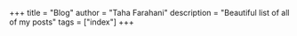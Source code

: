 +++
title = "Blog"
author = "Taha Farahani"
description = "Beautiful list of all of my posts"
tags = ["index"]
+++

<br>
